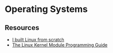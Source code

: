 # Operating Systems

## Resources

- [I built Linux from scratch](https://thesloth.me/posts/5/)
- [The Linux Kernel Module Programming Guide](https://sysprog21.github.io/lkmpg/)
